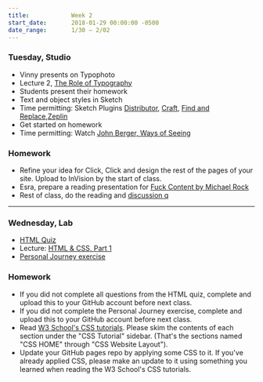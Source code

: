 ```yaml
---
title:            Week 2
start_date:       2018-01-29 00:00:00 -0500
date_range:       1/30 – 2/02
---
```


### Tuesday, Studio

- Vinny presents on Typophoto
- Lecture 2, [The Role of Typography](/assets/lectures/lecture2.pdf)
- Students present their homework
- Text and object styles in Sketch
- Time permitting: Sketch Plugins [Distributor](https://github.com/PEZ/SketchDistributor), [Craft](https://www.invisionapp.com/craft), [Find and Replace](https://github.com/thierryc/Sketch-Find-And-Replace),[Zeplin](https://zeplin.io/)
- Get started on homework
- Time permitting: Watch [John Berger, Ways of Seeing](https://www.youtube.com/watch?v=0pDE4VX_9Kk)

### Homework
- Refine your idea for Click, Click and design the rest of the pages of your site. Upload to InVision by the start of class.
- Esra, prepare a reading presentation for [Fuck Content by Michael Rock](http://2x4.org/ideas/2/fuck-content/)
- Rest of class, do the reading and [discussion q](https://docs.google.com/document/d/1Bt-WbjonLYhW8Mhjx7AIOWf867nFZ0FVJt2BMDRAvc4/edit?usp=sharing)

---

### Wednesday, Lab

- [HTML Quiz](/lectures/lab/html-quiz)
- Lecture: [HTML & CSS, Part 1](/lectures/lab/html-css-part-1)
- [Personal Journey exercise](/lectures/lab/personal-journey)

### Homework

- If you did not complete all questions from the HTML quiz, complete and upload this to your GitHub account before next class.
- If you did not complete the Personal Journey exercise, complete and upload this to your GitHub account before next class.
- Read [W3 School's CSS tutorials](https://www.w3schools.com/css/default.asp). Please skim the contents of each section under the "CSS Tutorial" sidebar. (That's the sections named "CSS HOME" through "CSS Website Layout").
- Update your GitHub pages repo by applying some CSS to it. If you've already applied CSS, please make an update to it using something you learned when reading the W3 School's CSS tutorials.
